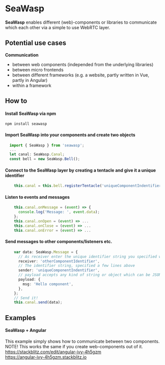 # SeaWasp

<b>SeaWasp</b> enables different (web)-components or libraries to communicate which each other via a simple to use WebRTC layer.

## Potential use cases

<b>Communication</b>
- between web components (independed from the underlying libraries)
- between micro frontends
- between different frameworks (e.g. a website, partly written in Vue, partly in Angular)
- within a framework


## How to

#### Install SeaWasp via <b>npm</b>

<code>npm install seawasp</code>

#### Import SeaWasp into your components and create two objects  
  
```ts
  import { SeaWasp } from 'seawasp';
  ...
  let canal: SeaWasp.Canal;  
  const bell = new SeaWasp.Bell();
```

#### Connect to the SeaWasp layer by creating a tentacle and give it a unique identifier
```ts
    this.canal = this.bell.registerTentacle('uniqueComponentIndentifier');
```

#### Listen to events and messages

```ts
    this.canal.onMessage = (event) => {
      console.log('Message: ', event.data);
    };
    this.canal.onOpen = (event) => ...
    this.canal.onClose = (event) => ...
    this.canal.onError = (event) => ...
```
#### Send messages to other components/listeners etc.
```ts
    var data: SeaWasp.Message = {
      // As receiver enter the unique identifier string you specified while registering the tentacle in the OTHER component
      receiver: 'otherComponentIdentifier',
      // The identifier string, specified a few lines above
      sender: 'uniqueComponentIndentifier',
      // payload accepts any kind of string or object which can be JSON.stringify.
      payload: {
        msg: 'Hello component',
      },
    };
    // Send it!
    this.canal.send(data);
```

## Examples

#### SeaWasp + Angular
This example simply shows how to communicate between two components.   
NOTE! This works the same if you create web-components out of it.  
https://stackblitz.com/edit/angular-ivy-4h5gzm  
https://angular-ivy-4h5gzm.stackblitz.io
